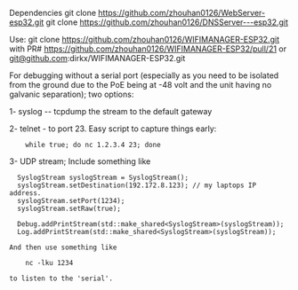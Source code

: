 Dependencies
  git clone https://github.com/zhouhan0126/WebServer-esp32.git
  git clone https://github.com/zhouhan0126/DNSServer---esp32.git

Use:
	git clone https://github.com/zhouhan0126/WIFIMANAGER-ESP32.git
with PR#
	https://github.com/zhouhan0126/WIFIMANAGER-ESP32/pull/21
or
 	git@github.com:dirkx/WIFIMANAGER-ESP32.git

For debugging without a serial port (especially as you need to be isolated from the ground due to the PoE being at -48 volt and the unit having no galvanic separation); two options:

1-	syslog -- tcpdump the stream to the default gateway

2-	telnet - to port 23. Easy script to capture things early:

		while true; do nc 1.2.3.4 23; done

3-	UDP stream; Include something like

	  SyslogStream syslogStream = SyslogStream();
	  syslogStream.setDestination(192.172.8.123); // my laptops IP address.
	  syslogStream.setPort(1234);
	  syslogStream.setRaw(true);

	  Debug.addPrintStream(std::make_shared<SyslogStream>(syslogStream));
	  Log.addPrintStream(std::make_shared<SyslogStream>(syslogStream));

	And then use something like

		nc -lku 1234

	to listen to the 'serial'. 

